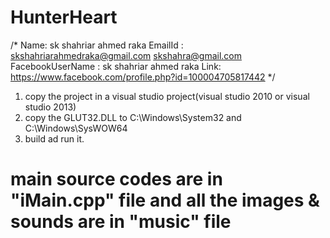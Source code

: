 # HunterHeart
/* Name: sk shahriar ahmed raka
  EmailId : skshahriarahmedraka@gmail.com
            skshahra@gmail.com
  FacebookUserName : sk shahriar ahmed raka
  Link: https://www.facebook.com/profile.php?id=100004705817442
  */
 1. copy the project in a visual studio project(visual studio 2010 or visual studio 2013)
 2. copy the GLUT32.DLL to C:\Windows\System32 and C:\Windows\SysWOW64
 3. build ad run it.
  
#  main source codes are in "iMain.cpp" file and all the images & sounds are in "music" file
